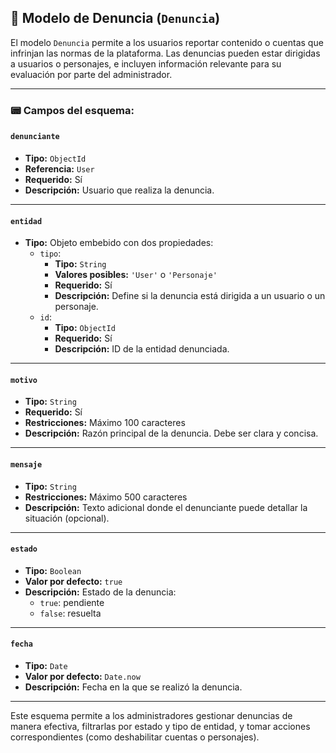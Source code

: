 ## 📄 Modelo de Denuncia (`Denuncia`)

El modelo `Denuncia` permite a los usuarios reportar contenido o cuentas que infrinjan las normas de la plataforma. Las denuncias pueden estar dirigidas a usuarios o personajes, e incluyen información relevante para su evaluación por parte del administrador.

---

### 📟 Campos del esquema:

#### `denunciante`
- **Tipo:** `ObjectId`
- **Referencia:** `User`
- **Requerido:** Sí
- **Descripción:** Usuario que realiza la denuncia.

---

#### `entidad`
- **Tipo:** Objeto embebido con dos propiedades:
  - `tipo`:
    - **Tipo:** `String`
    - **Valores posibles:** `'User'` o `'Personaje'`
    - **Requerido:** Sí
    - **Descripción:** Define si la denuncia está dirigida a un usuario o un personaje.
  - `id`:
    - **Tipo:** `ObjectId`
    - **Requerido:** Sí
    - **Descripción:** ID de la entidad denunciada.

---

#### `motivo`
- **Tipo:** `String`
- **Requerido:** Sí
- **Restricciones:** Máximo 100 caracteres
- **Descripción:** Razón principal de la denuncia. Debe ser clara y concisa.

---

#### `mensaje`
- **Tipo:** `String`
- **Restricciones:** Máximo 500 caracteres
- **Descripción:** Texto adicional donde el denunciante puede detallar la situación (opcional).

---

#### `estado`
- **Tipo:** `Boolean`
- **Valor por defecto:** `true`
- **Descripción:** Estado de la denuncia:
  - `true`: pendiente
  - `false`: resuelta

---

#### `fecha`
- **Tipo:** `Date`
- **Valor por defecto:** `Date.now`
- **Descripción:** Fecha en la que se realizó la denuncia.

---

Este esquema permite a los administradores gestionar denuncias de manera efectiva, filtrarlas por estado y tipo de entidad, y tomar acciones correspondientes (como deshabilitar cuentas o personajes).

